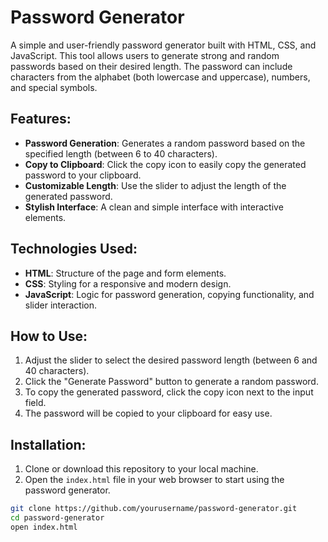 # Password Generator

A simple and user-friendly password generator built with HTML, CSS, and JavaScript. This tool allows users to generate strong and random passwords based on their desired length. The password can include characters from the alphabet (both lowercase and uppercase), numbers, and special symbols.

## Features:
- **Password Generation**: Generates a random password based on the specified length (between 6 to 40 characters).
- **Copy to Clipboard**: Click the copy icon to easily copy the generated password to your clipboard.
- **Customizable Length**: Use the slider to adjust the length of the generated password.
- **Stylish Interface**: A clean and simple interface with interactive elements.

## Technologies Used:
- **HTML**: Structure of the page and form elements.
- **CSS**: Styling for a responsive and modern design.
- **JavaScript**: Logic for password generation, copying functionality, and slider interaction.

## How to Use:
1. Adjust the slider to select the desired password length (between 6 and 40 characters).
2. Click the "Generate Password" button to generate a random password.
3. To copy the generated password, click the copy icon next to the input field.
4. The password will be copied to your clipboard for easy use.

## Installation:
1. Clone or download this repository to your local machine.
2. Open the `index.html` file in your web browser to start using the password generator.

```bash
git clone https://github.com/yourusername/password-generator.git
cd password-generator
open index.html
